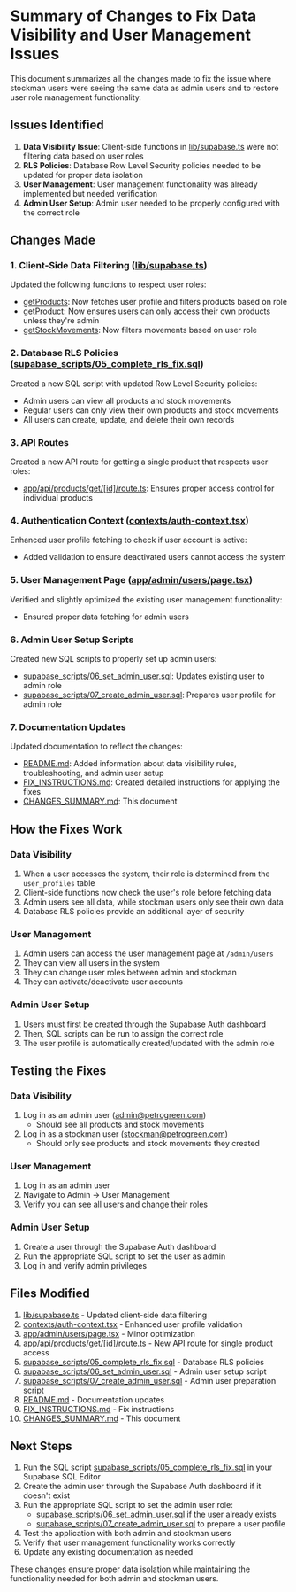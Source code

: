 # Summary of Changes to Fix Data Visibility and User Management Issues

This document summarizes all the changes made to fix the issue where stockman users were seeing the same data as admin users and to restore user role management functionality.

## Issues Identified

1. **Data Visibility Issue**: Client-side functions in [lib/supabase.ts](file:///C:/Users/User/OneDrive/Desktop/inventory-system/lib/supabase.ts) were not filtering data based on user roles
2. **RLS Policies**: Database Row Level Security policies needed to be updated for proper data isolation
3. **User Management**: User management functionality was already implemented but needed verification
4. **Admin User Setup**: Admin user needed to be properly configured with the correct role

## Changes Made

### 1. Client-Side Data Filtering ([lib/supabase.ts](file:///C:/Users/User/OneDrive/Desktop/inventory-system/lib/supabase.ts))

Updated the following functions to respect user roles:
- [getProducts](file:///C:/Users/User/OneDrive/Desktop/inventory-system/lib/supabase.ts#L117-L140): Now fetches user profile and filters products based on role
- [getProduct](file:///C:/Users/User/OneDrive/Desktop/inventory-system/lib/supabase.ts#L142-L165): Now ensures users can only access their own products unless they're admin
- [getStockMovements](file:///C:/Users/User/OneDrive/Desktop/inventory-system/lib/supabase.ts#L187-L217): Now filters movements based on user role

### 2. Database RLS Policies ([supabase_scripts/05_complete_rls_fix.sql](file:///C:/Users/User/OneDrive/Desktop/inventory-system/supabase_scripts/05_complete_rls_fix.sql))

Created a new SQL script with updated Row Level Security policies:
- Admin users can view all products and stock movements
- Regular users can only view their own products and stock movements
- All users can create, update, and delete their own records

### 3. API Routes

Created a new API route for getting a single product that respects user roles:
- [app/api/products/get/[id]/route.ts](file:///C:/Users/User/OneDrive/Desktop/inventory-system/app/api/products/get/%5Bid%5D/route.ts): Ensures proper access control for individual products

### 4. Authentication Context ([contexts/auth-context.tsx](file:///C:/Users/User/OneDrive/Desktop/inventory-system/contexts/auth-context.tsx))

Enhanced user profile fetching to check if user account is active:
- Added validation to ensure deactivated users cannot access the system

### 5. User Management Page ([app/admin/users/page.tsx](file:///C:/Users/User/OneDrive/Desktop/inventory-system/app/admin/users/page.tsx))

Verified and slightly optimized the existing user management functionality:
- Ensured proper data fetching for admin users

### 6. Admin User Setup Scripts

Created new SQL scripts to properly set up admin users:
- [supabase_scripts/06_set_admin_user.sql](file:///C:/Users/User/OneDrive/Desktop/inventory-system/supabase_scripts/06_set_admin_user.sql): Updates existing user to admin role
- [supabase_scripts/07_create_admin_user.sql](file:///C:/Users/User/OneDrive/Desktop/inventory-system/supabase_scripts/07_create_admin_user.sql): Prepares user profile for admin role

### 7. Documentation Updates

Updated documentation to reflect the changes:
- [README.md](file:///C:/Users/User/OneDrive/Desktop/inventory-system/README.md): Added information about data visibility rules, troubleshooting, and admin user setup
- [FIX_INSTRUCTIONS.md](file:///C:/Users/User/OneDrive/Desktop/inventory-system/FIX_INSTRUCTIONS.md): Created detailed instructions for applying the fixes
- [CHANGES_SUMMARY.md](file:///C:/Users/User/OneDrive/Desktop/inventory-system/CHANGES_SUMMARY.md): This document

## How the Fixes Work

### Data Visibility
1. When a user accesses the system, their role is determined from the `user_profiles` table
2. Client-side functions now check the user's role before fetching data
3. Admin users see all data, while stockman users only see their own data
4. Database RLS policies provide an additional layer of security

### User Management
1. Admin users can access the user management page at `/admin/users`
2. They can view all users in the system
3. They can change user roles between admin and stockman
4. They can activate/deactivate user accounts

### Admin User Setup
1. Users must first be created through the Supabase Auth dashboard
2. Then, SQL scripts can be run to assign the correct role
3. The user profile is automatically created/updated with the admin role

## Testing the Fixes

### Data Visibility
1. Log in as an admin user (admin@petrogreen.com)
   - Should see all products and stock movements
2. Log in as a stockman user (stockman@petrogreen.com)
   - Should only see products and stock movements they created

### User Management
1. Log in as an admin user
2. Navigate to Admin → User Management
3. Verify you can see all users and change their roles

### Admin User Setup
1. Create a user through the Supabase Auth dashboard
2. Run the appropriate SQL script to set the user as admin
3. Log in and verify admin privileges

## Files Modified

1. [lib/supabase.ts](file:///C:/Users/User/OneDrive/Desktop/inventory-system/lib/supabase.ts) - Updated client-side data filtering
2. [contexts/auth-context.tsx](file:///C:/Users/User/OneDrive/Desktop/inventory-system/contexts/auth-context.tsx) - Enhanced user profile validation
3. [app/admin/users/page.tsx](file:///C:/Users/User/OneDrive/Desktop/inventory-system/app/admin/users/page.tsx) - Minor optimization
4. [app/api/products/get/[id]/route.ts](file:///C:/Users/User/OneDrive/Desktop/inventory-system/app/api/products/get/%5Bid%5D/route.ts) - New API route for single product access
5. [supabase_scripts/05_complete_rls_fix.sql](file:///C:/Users/User/OneDrive/Desktop/inventory-system/supabase_scripts/05_complete_rls_fix.sql) - Database RLS policies
6. [supabase_scripts/06_set_admin_user.sql](file:///C:/Users/User/OneDrive/Desktop/inventory-system/supabase_scripts/06_set_admin_user.sql) - Admin user setup script
7. [supabase_scripts/07_create_admin_user.sql](file:///C:/Users/User/OneDrive/Desktop/inventory-system/supabase_scripts/07_create_admin_user.sql) - Admin user preparation script
8. [README.md](file:///C:/Users/User/OneDrive/Desktop/inventory-system/README.md) - Documentation updates
9. [FIX_INSTRUCTIONS.md](file:///C:/Users/User/OneDrive/Desktop/inventory-system/FIX_INSTRUCTIONS.md) - Fix instructions
10. [CHANGES_SUMMARY.md](file:///C:/Users/User/OneDrive/Desktop/inventory-system/CHANGES_SUMMARY.md) - This document

## Next Steps

1. Run the SQL script [supabase_scripts/05_complete_rls_fix.sql](file:///C:/Users/User/OneDrive/Desktop/inventory-system/supabase_scripts/05_complete_rls_fix.sql) in your Supabase SQL Editor
2. Create the admin user through the Supabase Auth dashboard if it doesn't exist
3. Run the appropriate SQL script to set the admin user role:
   - [supabase_scripts/06_set_admin_user.sql](file:///C:/Users/User/OneDrive/Desktop/inventory-system/supabase_scripts/06_set_admin_user.sql) if the user already exists
   - [supabase_scripts/07_create_admin_user.sql](file:///C:/Users/User/OneDrive/Desktop/inventory-system/supabase_scripts/07_create_admin_user.sql) to prepare a user profile
4. Test the application with both admin and stockman users
5. Verify that user management functionality works correctly
6. Update any existing documentation as needed

These changes ensure proper data isolation while maintaining the functionality needed for both admin and stockman users.